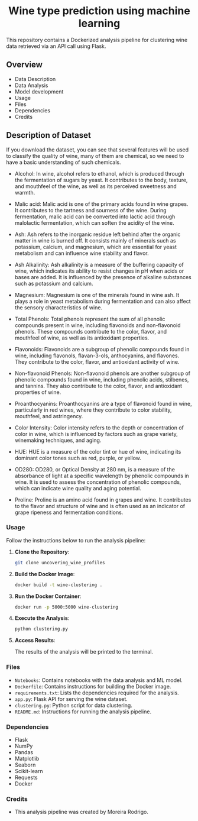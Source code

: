# <h1 align=center> **Wine type prediction using machine learning** </h1>

This repository contains a Dockerized analysis pipeline for clustering wine data retrieved via an API call using Flask.

## Overview
- Data Description
- Data Analysis
- Model development
- Usage
- Files
- Dependencies
- Credits

## Description of Dataset
If you download the dataset, you can see that several features will be used to classify the quality of wine, many of them are chemical, so we need to have a basic understanding of such chemicals.

- Alcohol: In wine, alcohol refers to ethanol, which is produced through the fermentation of sugars by yeast. It contributes to the body, texture, and mouthfeel of the wine, as well as its perceived sweetness and warmth.

- Malic acid: Malic acid is one of the primary acids found in wine grapes. It contributes to the tartness and sourness of the wine. During fermentation, malic acid can be converted into lactic acid through malolactic fermentation, which can soften the acidity of the wine.

- Ash: Ash refers to the inorganic residue left behind after the organic matter in wine is burned off. It consists mainly of minerals such as potassium, calcium, and magnesium, which are essential for yeast metabolism and can influence wine stability and flavor.

- Ash Alkalinity: Ash alkalinity is a measure of the buffering capacity of wine, which indicates its ability to resist changes in pH when acids or bases are added. It is influenced by the presence of alkaline substances such as potassium and calcium.

- Magnesium: Magnesium is one of the minerals found in wine ash. It plays a role in yeast metabolism during fermentation and can also affect the sensory characteristics of wine.

- Total Phenols: Total phenols represent the sum of all phenolic compounds present in wine, including flavonoids and non-flavonoid phenols. These compounds contribute to the color, flavor, and mouthfeel of wine, as well as its antioxidant properties.

- Flavonoids: Flavonoids are a subgroup of phenolic compounds found in wine, including flavonols, flavan-3-ols, anthocyanins, and flavones. They contribute to the color, flavor, and antioxidant activity of wine.

- Non-flavonoid Phenols: Non-flavonoid phenols are another subgroup of phenolic compounds found in wine, including phenolic acids, stilbenes, and tannins. They also contribute to the color, flavor, and antioxidant properties of wine.

- Proanthocyanins: Proanthocyanins are a type of flavonoid found in wine, particularly in red wines, where they contribute to color stability, mouthfeel, and astringency.

- Color Intensity: Color intensity refers to the depth or concentration of color in wine, which is influenced by factors such as grape variety, winemaking techniques, and aging.

- HUE: HUE is a measure of the color tint or hue of wine, indicating its dominant color tones such as red, purple, or yellow.

- OD280: OD280, or Optical Density at 280 nm, is a measure of the absorbance of light at a specific wavelength by phenolic compounds in wine. It is used to assess the concentration of phenolic compounds, which can indicate wine quality and aging potential.

- Proline: Proline is an amino acid found in grapes and wine. It contributes to the flavor and structure of wine and is often used as an indicator of grape ripeness and fermentation conditions.

### Usage

Follow the instructions below to run the analysis pipeline:

1. **Clone the Repository**:

    ```bash
    git clone uncovering_wine_profiles
    ```

2. **Build the Docker Image**:

    ```bash
    docker build -t wine-clustering .
    ```

3. **Run the Docker Container**:

    ```bash
    docker run -p 5000:5000 wine-clustering
    ```

4. **Execute the Analysis**:

    ```bash
    python clustering.py
    ```

5. **Access Results**:

    The results of the analysis will be printed to the terminal.

### Files

- `Notebooks`: Contains notebooks with the data analysis and ML model.
- `Dockerfile`: Contains instructions for building the Docker image.
- `requirements.txt`: Lists the dependencies required for the analysis.
- `app.py`: Flask API for serving the wine dataset.
- `clustering.py`: Python script for data clustering.
- `README.md`: Instructions for running the analysis pipeline.

### Dependencies

- Flask
- NumPy
- Pandas
- Matplotlib
- Seaborn
- Scikit-learn
- Requests
- Docker

### Credits

- This analysis pipeline was created by Moreira Rodrigo.

